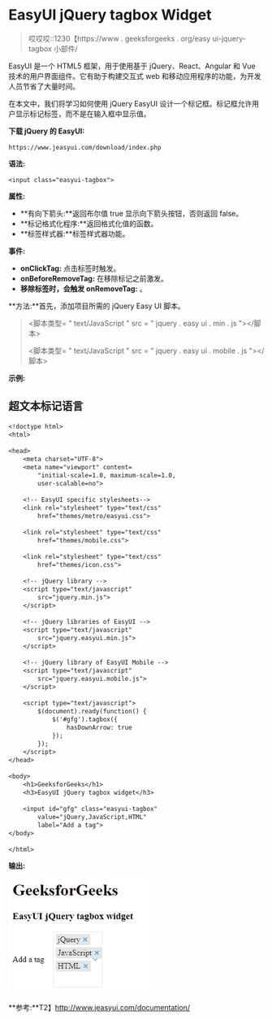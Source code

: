 # EasyUI jQuery tagbox Widget

> 哎哎哎::1230【https://www . geeksforgeeks . org/easy ui-jquery-tagbox 小部件/

EasyUI 是一个 HTML5 框架，用于使用基于 jQuery、React、Angular 和 Vue 技术的用户界面组件。它有助于构建交互式 web 和移动应用程序的功能，为开发人员节省了大量时间。

在本文中，我们将学习如何使用 jQuery EasyUI 设计一个标记框。标记框允许用户显示标记标签，而不是在输入框中显示值。

**下载 jQuery 的 EasyUI:**

```
https://www.jeasyui.com/download/index.php
```

**语法:**

```
<input class="easyui-tagbox">
```

**属性:**

*   **有向下箭头:**返回布尔值 true 显示向下箭头按钮，否则返回 false。
*   **标记格式化程序:**返回格式化值的函数。
*   **标签样式器:**标签样式器功能。

**事件:**

*   **onClickTag:** 点击标签时触发。
*   **onBeforeRemoveTag:** 在移除标记之前激发。
*   **移除标签时，会触发 onRemoveTag:** 。

**方法:**首先，添加项目所需的 jQuery Easy UI 脚本。

> <脚本类型= " text/JavaScript " src = " jquery . easy ui . min . js "></脚本>
> 
> <脚本类型= " text/JavaScript " src = " jquery . easy ui . mobile . js "></脚本>

**示例:**

## 超文本标记语言

```
<!doctype html>
<html>

<head>
    <meta charset="UTF-8">
    <meta name="viewport" content=
        "initial-scale=1.0, maximum-scale=1.0, 
        user-scalable=no">

    <!-- EasyUI specific stylesheets-->
    <link rel="stylesheet" type="text/css" 
        href="themes/metro/easyui.css">

    <link rel="stylesheet" type="text/css" 
        href="themes/mobile.css">

    <link rel="stylesheet" type="text/css" 
        href="themes/icon.css">

    <!-- jQuery library -->
    <script type="text/javascript" 
        src="jquery.min.js">
    </script>

    <!-- jQuery libraries of EasyUI -->
    <script type="text/javascript" 
        src="jquery.easyui.min.js">
    </script>

    <!-- jQuery library of EasyUI Mobile -->
    <script type="text/javascript" 
        src="jquery.easyui.mobile.js">
    </script>

    <script type="text/javascript">
        $(document).ready(function() {
            $('#gfg').tagbox({
                hasDownArrow: true
            });
        });
    </script>
</head>

<body>
    <h1>GeeksforGeeks</h1>
    <h3>EasyUI jQuery tagbox widget</h3>

    <input id="gfg" class="easyui-tagbox" 
        value="jQuery,JavaScript,HTML" 
        label="Add a tag">
</body>

</html>
```

**输出:**

![](img/5878f5cbcd24bbfe4d7339d99192cdd4.png)

**参考:**T2】http://www.jeasyui.com/documentation/